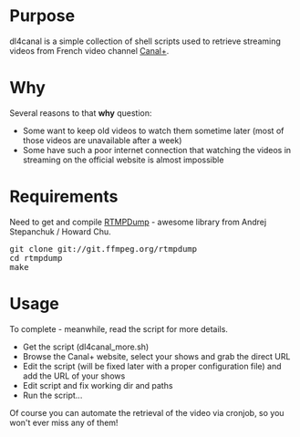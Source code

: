 # Purpose
dl4canal is a simple collection of shell scripts used to retrieve streaming videos from French video channel [Canal+](http://canalplus.fr).

# Why
Several reasons to that **why** question:

- Some want to keep old videos to watch them sometime later (most of those videos are unavailable after a week)
- Some have such a poor internet connection that watching the videos in streaming on the official website is almost impossible

# Requirements
Need to get and compile [RTMPDump](http://rtmpdump.mplayerhq.hu/) - awesome library from Andrej Stepanchuk / Howard Chu.

<pre>
git clone git://git.ffmpeg.org/rtmpdump
cd rtmpdump
make
</pre>

# Usage
To complete - meanwhile, read the script for more details.

- Get the script (dl4canal_more.sh)
- Browse the Canal+ website, select your shows and grab the direct URL
- Edit the script (will be fixed later with a proper configuration file) and add the URL of your shows
- Edit script and fix working dir and paths
- Run the script...

Of course you can automate the retrieval of the video via cronjob, so you won't ever miss any of them!